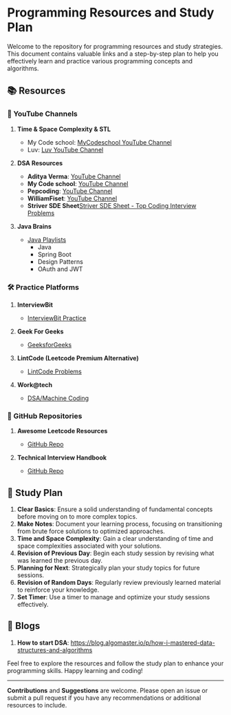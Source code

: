 # Programming Resources and Study Plan

Welcome to the repository for programming resources and study strategies. This document contains valuable links and a step-by-step plan to help you effectively learn and practice various programming concepts and algorithms.

## 📚 Resources

### 🎥 YouTube Channels

1. **Time & Space Complexity & STL**
   - My Code school: [MyCodeschool YouTube Channel](https://www.youtube.com/playlist?list=PL2_aWCzGMAwI9HK8YPVBjElbLbI3ufctn)
   - Luv: [Luv YouTube Channel](https://www.youtube.com/@iamluv/playlists)

2. **DSA Resources**
   - **Aditya Verma**: [YouTube Channel](https://www.youtube.com/@TheAdityaVerma)
   - **My Code school**: [YouTube Channel](https://www.youtube.com/@TheAdityaVerma)
   - **Pepcoding**: [YouTube Channel](https://www.youtube.com/@Pepcoding)
   - **WilliamFiset**: [YouTube Channel](https://youtube.com/@WilliamFiset-videos)
   - **Striver SDE Sheet**[Striver SDE Sheet - Top Coding Interview Problems](https://takeuforward.org/interviews/strivers-sde-sheet-top-coding-interview-problems/)

3. **Java Brains**
   - [Java Playlists](https://www.youtube.com/@Java.Brains/playlists)
     - Java
     - Spring Boot
     - Design Patterns
     - OAuth and JWT

### 🛠️ Practice Platforms

1. **InterviewBit**
   - [InterviewBit Practice](https://www.interviewbit.com/practice/)

2. **Geek For Geeks**
   - [GeeksforGeeks](https://www.geeksforgeeks.org/learn-data-structures-and-algorithms-dsa-tutorial)

4. **LintCode (Leetcode Premium Alternative)**
   - [LintCode Problems](https://www.lintcode.com/problem)

5. **Work@tech**
   - [DSA/Machine Coding](https://workat.tech/resources)

### 📁 GitHub Repositories

1. **Awesome Leetcode Resources**
   - [GitHub Repo](https://github.com/ashishps1/awesome-leetcode-resources)

2. **Technical Interview Handbook**
   - [GitHub Repo](https://github.com/yangshun/tech-interview-handbook)

## 📝 Study Plan

1. **Clear Basics**: Ensure a solid understanding of fundamental concepts before moving on to more complex topics.
2. **Make Notes**: Document your learning process, focusing on transitioning from brute force solutions to optimized approaches.
3. **Time and Space Complexity**: Gain a clear understanding of time and space complexities associated with your solutions.
4. **Revision of Previous Day**: Begin each study session by revising what was learned the previous day.
5. **Planning for Next**: Strategically plan your study topics for future sessions.
6. **Revision of Random Days**: Regularly review previously learned material to reinforce your knowledge.
7. **Set Timer**: Use a timer to manage and optimize your study sessions effectively.

## 📝 Blogs

1. **How to start DSA**: https://blog.algomaster.io/p/how-i-mastered-data-structures-and-algorithms

Feel free to explore the resources and follow the study plan to enhance your programming skills. Happy learning and coding!

---

**Contributions** and **Suggestions** are welcome. Please open an issue or submit a pull request if you have any recommendations or additional resources to include.

